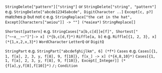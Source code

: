 `StringDelete["pattern"]["string"]` or `StringDelete["string", "pattern"]`
  e.g. `StringDelete["abcde12345abcde", DigitCharacter ..]`
`Except[c, p?]` matches p but not c
  e.g. `StringReplace["the cat in the hat", Except[Characters["aeiou"]] -> ""] (*eaiea*)`
`StringReplace[]`

`Shortest[pattern]`
  e.g. `StringCases["a[b,c[d]]e[f]", Shortest["["~~x__~~"]"]-> x] (*{b,c[d,f}*)`
`Riffle[a, b]`
  e.g. `Riffle[{1, 2, 3}, x] (*{1,x,2,x,3}*)`
`WordCharacter` `LetterQ` or `DigitQ`

`StringPart`
  e.g. `StringPart["abcdefghijlkm", 6] (*f*)`
`Cases`
  e.g. `Cases[{1, 1, f[a], 2, 3, y, f[8], 9, f[10]}, f[x_] -> x] (*{4,8,10}*)`
    `Cases[{1, 1, f[a], 2, 3, y, f[8], 9, f[10]}, Except[_Integer]] (*{f[a],y,f[8],f[10]}*)`
`/;` `Condition`
